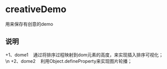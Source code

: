 # creativeDemo
用来保存有创意的demo
 
说明
----
+1、dome1    通过将排序过程映射到dom元素的高度，来实现插入排序可视化；\n
+2、dome2    利用Object.defineProperty来实现图片轮播；

